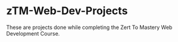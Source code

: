 # zTM-Web-Dev-Projects
These are projects done while completing the Zert To Mastery Web Development Course.
